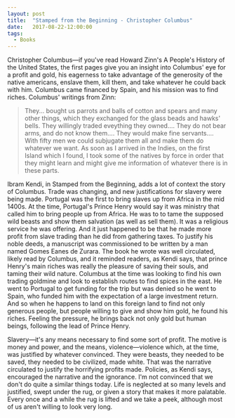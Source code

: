 ```yaml
---
layout: post
title:  "Stamped from the Beginning - Christopher Columbus"
date:   2017-08-22-12:00:00
tags:
  - Books
---
```

Christopher Columbus—if you've read Howard Zinn's A People's History of the United States, the first pages give you an insight into Columbus' eye for a profit and gold, his eagerness to take advantage of the generosity of the native americans, enslave them, kill them, and take whatever he could back with him. Columbus came financed by Spain, and his mission was to find riches.  Columbus' writings from Zinn:

> They... bought us parrots and balls of cotton and spears and many other things, which they exchanged for the glass beads and hawks' bells. They willingly traded eveything they owned.... They do not bear arms, and do not know them.... They would make fine servants.... With fifty men we could subjugate them all and make them do whatever we want.
> As soon as I arrived in the Indies, on the first Island which I found, I took some of the natives by force in order that they might learn and might give me information of whatever there is in these parts. 

Ibram Kendi, in Stamped from the Beginning, adds a lot of context the story of Columbus. Trade was changing, and new justifications for slavery were being made.  Portugal was the first to bring slaves up from Africa in the mid 1400s. At the time, Portugal's Prince Henry would say it was ministry that called him to bring people up from Africa. He was to to tame the supposed wild beasts and show them salvation (as well as sell them). It was a religious service he was offering. And it just happened to be that he made more profit from slave trading than he did from gathering taxes. To justify his noble deeds, a manuscript was commissioned to be written by a man named Gomes Eanes de Zurara. The book he wrote was well circulated, likely read by Columbus, and it reminded readers, as Kendi says, that prince Henry's main riches was really the pleasure of saving their souls, and taming their wild nature. Columbus at the time was looking to find his own trading goldmine and look to establish routes to find spices in the east. He went to Portugal to get funding for the trip but was denied so he went to Spain, who funded him with the expectation of a large investment return. And so when he happens to land on this foreign land to find not only generous people, but people willing to give and show him gold, he found his riches. Feeling the pressure, he brings back not only gold but human beings, following the lead of Prince Henry. 

Slavery—it's any means necessary to find some sort of profit. The motive is money and power, and the means, violence—violence which, at the time, was justified by whatever convinced. They were beasts, they needed to be saved, they needed to be civilized, made white. That was the narrative circulated to justify the horrifying profits made. Policies, as Kendi says, encouraged the narrative and the ignorance. I'm not convinced that we don't do quite a similar things today. Life is neglected at so many levels and justified, swept under the rug, or given a story that makes it more palatable. Every once and a while the rug is lifted and we take a peek, although most of us aren't willing to look very long.

